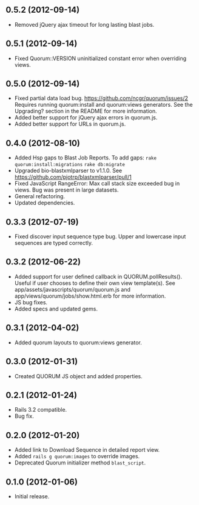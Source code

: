 ## 0.5.2 (2012-09-14)

* Removed jQuery ajax timeout for long lasting blast jobs.

## 0.5.1 (2012-09-14)

* Fixed Quorum::VERSION uninitialized constant error when overriding views.

## 0.5.0 (2012-09-14)

* Fixed partial data load bug. https://github.com/ncgr/quorum/issues/2
  Requires running quorum:install and quorum:views generators.
  See the Upgrading? section in the README for more information.
* Added better support for jQuery ajax errors in quorum.js.
* Added better support for URLs in quorum.js.

## 0.4.0 (2012-08-10)

* Added Hsp gaps to Blast Job Reports.
  To add gaps: `rake quorum:install:migrations` `rake db:migrate`
* Upgraded bio-blastxmlparser to v1.1.0.
  See https://github.com/pjotrp/blastxmlparser/pull/1
* Fixed JavaScript RangeError: Max call stack size exceeded bug in views.
  Bug was present in large datasets.
* General refactoring.
* Updated dependencies.

## 0.3.3 (2012-07-19)

* Fixed discover input sequence type bug. Upper and lowercase
  input sequences are typed correctly.

## 0.3.2 (2012-06-22)

* Added support for user defined callback in QUORUM.pollResults().
  Useful if user chooses to define their own view template(s).
  See app/assets/javascripts/quorum/quorum.js and
  app/views/quorum/jobs/show.html.erb for more information.
* JS bug fixes.
* Added specs and updated gems.

## 0.3.1 (2012-04-02)

* Added quorum layouts to quorum:views generator.

## 0.3.0 (2012-01-31)

* Created QUORUM JS object and added properties.

## 0.2.1 (2012-01-24)

* Rails 3.2 compatible.
* Bug fix.

## 0.2.0 (2012-01-20)

* Added link to Download Sequence in detailed report view.
* Added `rails g quorum:images` to override images.
* Deprecated Quorum initializer method `blast_script`.

## 0.1.0 (2012-01-06)

* Initial release.
